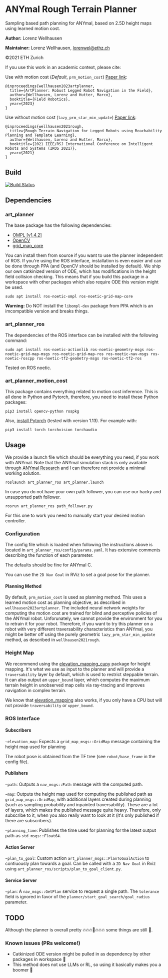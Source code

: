 # ANYmal Rough Terrain Planner

Sampling based path planning for ANYmal, based on 2.5D height maps using learned motion cost.

**Author:** Lorenz Wellhausen

**Maintainer:** Lorenz Wellhausen, [lorenwel@ethz.ch](lorenwel@ethz.ch)

©2021 ETH Zurich

If you use this work in an academic context, please cite:

Use with motion cost (_Default_, `prm_motion_cost`) [Paper link](https://arxiv.org/abs/2303.01420):

```
@inproceedings{wellhausen2023artplanner,
  title={ArtPlanner: Robust Legged Robot Navigation in the Field},
  author={Wellhausen, Lorenz and Hutter, Marco},
  booktitle={Field Robotics},
  year={2023}
}
```

Use without motion cost (`lazy_prm_star_min_update`) [Paper link](https://www.research-collection.ethz.ch/bitstream/handle/20.500.11850/507668/1/2021_iros_wellhausen_planner_final_version.pdf):

```
@inproceedings{wellhausen2021rough,
  title={Rough Terrain Navigation for Legged Robots using Reachability Planning and Template Learning},
  author={Wellhausen, Lorenz and Hutter, Marco},
  booktitle={2021 IEEE/RSJ International Conference on Intelligent Robots and Systems (IROS 2021)},
  year={2021}
}
```

## Build
[![Build Status](https://ci.leggedrobotics.com/buildStatus/icon?job=bitbucket_leggedrobotics/art_planner/master)](https://ci.leggedrobotics.com/job/bitbucket_leggedrobotics/job/art_planner/job/master/)

## Dependencies

### art_planner

The base package has the following dependencies:

- [OMPL \[v1.4.2\]](https://github.com/ompl/ompl)
- [OpenCV](https://github.com/opencv/opencv)
- [grid\_map\_core](https://github.com/ANYbotics/grid_map)

You can install them from source if you want to use the planner independent of ROS.
If you're using the ROS interface, installation is even easier and can be done through PPA (and OpenCV should be installed by default).
We ship our own catkinized version of ODE, which has modifications in the height field collision checking.
This means that if you build this package in a workspace with other packages which also require ODE this version might be used.

`sudo apt install ros-noetic-ompl ros-noetic-grid-map-core`

**Warning:** Do NOT install the `libompl-dev` package from PPA which is an imcompatible version and breaks things.

### art\_planner\_ros

The dependencies of the ROS interface can be installed with the following command:

`sudo apt install ros-noetic-actionlib ros-noetic-geometry-msgs ros-noetic-grid-map-msgs ros-noetic-grid-map-ros ros-noetic-nav-msgs ros-noetic-roscpp ros-noetic-tf2-geometry-msgs ros-noetic-tf2-ros`

Tested on ROS noetic.

### art\_planner\_motion\_cost

This package contains everything related to motion cost inference.
This is all done in Python and Pytorch, therefore, you need to install these Python packages:

`pip3 install opencv-python rospkg`

Also, [install Pytorch](https://pytorch.org/) (tested with version 1.13). For example with:

`pip3 install torch torchvision torchaudio`

## Usage

We provide a launch file which should be everything you need, if you work with ANYmal.
Note that the ANYmal simulation stack is only available through [ANYmal Research](https://www.anymal-research.org/) and I can therefore not provide a minimal working solution.

`roslaunch art_planner_ros art_planner.launch`

In case you do not have your own path follower, you can use our hacky and unsupported path follower.

`rosrun art_planner_ros path_follower.py`

For this one to work you need to manually start your desired motion controller.

### Configuration

The config file which is loaded when following the instructions above is located in `art_planner_ros/config/params.yaml`.
It has extensive comments describing the function of each parameter.

The defaults should be fine for ANYmal C.

You can use the `2D Nav Goal` in RViz to set a goal pose for the planner.

#### **Planning Method**

By default, `prm_motion_cost` is used as planning method. This uses a learned motion cost as planning objective, as described in `wellhausen2023artplanner`.
The included neural network weights for computing the motion cost are trained for blind and perceptive policies of the ANYmal robot.
Unforunately, we cannot provide the environment for you to retrain it for your robot.
Therefore, if you want to try this planner on a robot with very different traversability characteristics than ANYmal, you might be better off using the purely geometric `lazy_prm_star_min_update` method, as described in `wellhausen2021rough`.



### Height Map

We recommend using the [elevation_mapping_cupy](https://github.com/leggedrobotics/elevation_mapping_cupy) package for height mapping.
It's what we use as input to the planner and will provide a `traversability` layer by default, which is used to restrict steppable terrain.
It can also output an `upper_bound` layer, which computes the maximum terrain height in unobserved map cells via ray-tracing and improves navigation in complex terrain.

We know that [elevation_mapping](https://github.com/ANYbotics/elevation_mapping) also works, if you only have a CPU but will not provide `traversability` or `upper_bound`.

### ROS Interface

#### **Subscribers**

`~elevation_map`: Expects a `grid_map_msgs::GridMap` message containing the height map used for planning

The robot pose is obtained from the TF tree (see `robot/base_frame` in the config file).

#### **Publishers**

`~path`: Outputs a `nav_msgs::Path` message with the computed path.

`~map`: Outputs the height map used for computing the published path as `grid_map_msgs::GridMap`, with additional layers created during planning (such as sampling probability and inpainted traversability).
These are a lot of layers, which makes the published message quite heavy. Therefore, only subscribe to it, when you also really want to look at it (it's only published if there are subscribers).

`~planning_time`: Publishes the time used for planning for the latest output path as `std_msgs::Float64`.

#### **Action Server**

`~plan_to_goal`: Custom action `art_planner_msgs::PlanToGoalAction` to contiuously plan towards a goal. Can be called with a `2D Nav Goal` in Rviz using `art_planner_ros/scripts/plan_to_goal_client.py`.

#### **Service Server**

`~plan`: A `nav_msgs::GetPlan` service to request a single path. The `tolerance` field is ignored in favor of the `planner/start_goal_search/goal_radius` parameter.

## TODO

Although the planner is overall pretty :fire::fire::fire::100::fire::fire::fire: some things are still :poop:.

### Known issues (PRs welcome!)

- Catkinized ODE version might be pulled in as dependency by other packages in workspace :bowling:
- This method does not use LLMs or RL, so using it basically makes you a boomer :older_man:
